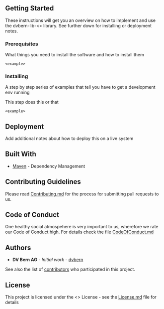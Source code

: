 # <Project Title>

<Project Description>

## Getting Started

These instructions will get you an overview on how to implement and use the dvbern-lib-<> library. See further down for installing or deployment notes.

### Prerequisites

What things you need to install the software and how to install them

```
<example>
```

### Installing

A step by step series of examples that tell you have to get a development env running

This step does this or that

```
<example>
```


## Deployment

Add additional notes about how to deploy this on a live system

## Built With

* [Maven](https://maven.apache.org/) - Dependency Management


## Contributing Guidelines

Please read [Contributing.md](CONTRIBUTING.md) for the process for submitting pull requests to us.

## Code of Conduct

One healthy social atmospehere is very important to us, wherefore we rate our Code of Conduct high. For details check the file [CodeOfConduct.md](CODEOFCONDUCT.md)

## Authors

* **DV Bern AG** - *Initial work* - [dvbern](https://github.com/dvbern)

See also the list of [contributors](https://github.com/FabriceKoenig/OS-Publishing-Templates/contributors) who participated in this project.

## License

This project is licensed under the <> License - see the [License.md](LICENSE.md) file for details

